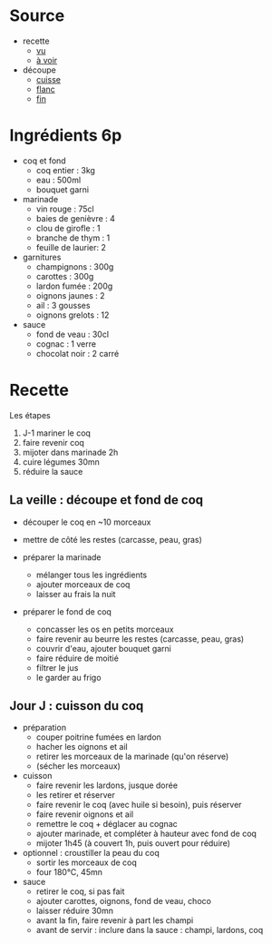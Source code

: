 # Source
- recette
    - [vu](https://couteaux-et-tirebouchons.com/coq-au-vin-recette-traditionnelle-gastronomique/)
    - [à voir](https://chefsimon.com/gourmets/chef-simon/recettes/coq-au-vin--10)
- découpe
    - [cuisse](https://chefsimon.com/gourmets/chef-simon/recettes/decouper-une-volaille-a-cru-en-4-ou-8-morceaux-la-decoupe-des-cuisses)
    - [flanc](https://chefsimon.com/gourmets/chef-simon/recettes/decouper-une-volaille-a-cru-en-4-ou-8-morceaux-la-decoupe-des-flancs)
    - [fin](https://chefsimon.com/gourmets/chef-simon/recettes/decouper-une-volaille-a-cru-en-8-morceaux-la-decoupe-pour-poulet-fermier)

# Ingrédients 6p
- coq et fond
    - coq entier        :   3kg
    - eau               :   500ml
    - bouquet garni
- marinade
    - vin rouge         :   75cl
    - baies de genièvre :   4
    - clou de girofle   :   1
    - branche de thym   :   1
    - feuille de laurier:   2
- garnitures
    - champignons       :   300g
    - carottes          :   300g
    - lardon fumée      :   200g
    - oignons jaunes    :   2
    - ail               :   3 gousses
    - oignons grelots   :   12
- sauce
    - fond de veau      :   30cl
    - cognac            :   1 verre
    - chocolat noir     :   2 carré

# Recette
Les étapes
1. J-1 mariner le coq
2. faire revenir coq
3. mijoter dans marinade 2h
4. cuire légumes 30mn
5. réduire la sauce

## La veille : découpe et fond de coq
- découper le coq en ~10 morceaux
- mettre de côté les restes (carcasse, peau, gras)
- préparer la marinade
    - mélanger tous les ingrédients
    - ajouter morceaux de coq
    - laisser au frais la nuit

- préparer le fond de coq
    - concasser les os en petits morceaux
    - faire revenir au beurre les restes (carcasse, peau, gras)
    - couvrir d'eau, ajouter bouquet garni
    - faire réduire de moitié
    - filtrer le jus
    - le garder au frigo

## Jour J : cuisson du coq
- préparation
    - couper poitrine fumées en lardon
    - hacher les oignons et ail
    - retirer les morceaux de la marinade (qu'on réserve)
    - (sécher les morceaux)
- cuisson
    - faire revenir les lardons, jusque dorée
    - les retirer et réserver
    - faire revenir le coq (avec huile si besoin), puis réserver
    - faire revenir oignons et ail
    - remettre le coq + déglacer au cognac
    - ajouter marinade, et compléter à hauteur avec fond de coq
    - mijoter 1h45 (à couvert 1h, puis ouvert pour réduire)
- optionnel : croustiller la peau du coq
    - sortir les morceaux de coq
    - four 180°C, 45mn
- sauce
    - retirer le coq, si pas fait
    - ajouter carottes, oignons, fond de veau, choco
    - laisser réduire 30mn
    - avant la fin, faire revenir à part les champi
    - avant de servir : inclure dans la sauce : champi, lardons, coq